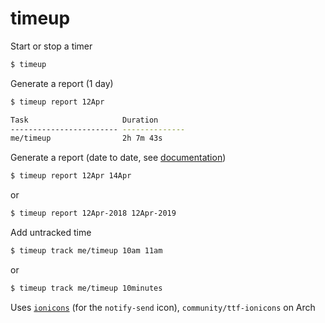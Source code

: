 # timeup

Start or stop a timer
``` bash
$ timeup
```

Generate a report (1 day)
``` bash
$ timeup report 12Apr

Task                     Duration
------------------------ --------------
me/timeup                2h 7m 43s
```

Generate a report (date to date, see [documentation](https://www.gnu.org/software/coreutils/manual/html_node/Examples-of-date.html))
``` bash
$ timeup report 12Apr 14Apr
```

or

``` bash
$ timeup report 12Apr-2018 12Apr-2019
```

Add untracked time
``` bash
$ timeup track me/timeup 10am 11am
```

or

``` bash
$ timeup track me/timeup 10minutes
```

Uses [`ionicons`](http://ionicons.com/) (for the `notify-send` icon), `community/ttf-ionicons` on Arch

